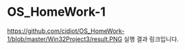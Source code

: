 # OS_HomeWork-1
https://github.com/cidiot/OS_HomeWork-1/blob/master/Win32Project3/result.PNG
실행 결과 링크입니다.
